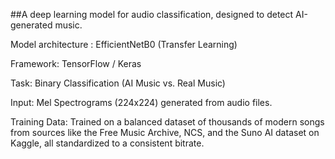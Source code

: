 ##A deep learning model for audio classification, designed to detect AI-generated music.

Model architecture : EfficientNetB0 (Transfer Learning)

Framework: TensorFlow / Keras

Task: Binary Classification (AI Music vs. Real Music)

Input: Mel Spectrograms (224x224) generated from audio files.

Training Data: Trained on a balanced dataset of thousands of modern songs from sources like the Free Music Archive, NCS, and the Suno AI dataset on Kaggle, all standardized to a consistent bitrate.
